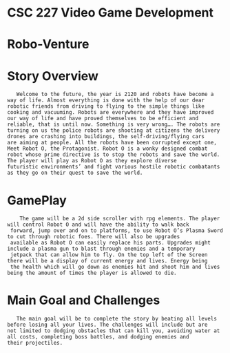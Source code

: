 # CSC 227 Video Game Development
#                 Robo-Venture
# Story Overview
       Welcome to the future, the year is 2120 and robots have become a way of life. Almost everything is done with the help of our dear 
    robotic friends from driving to flying to the simple things like cooking and vacuuming. Robots are everywhere and they have improved
    our way of life and have proved themselves to be efficient and reliable, that is until now. Something is very wrong…. The robots are
    turning on us the police robots are shooting at citizens the delivery drones are crashing into buildings, the self-driving/flying cars
    are aiming at people. All the robots have been corrupted except one, Meet Robot O, the Protagonist. Robot O is a wonky designed combat
    robot whose prime directive is to stop the robots and save the world. The player will play as Robot O as they explore diverse
    futuristic environments’ and fight various hostile robotic combatants as they go on their quest to save the world.

# GamePlay
        The game will be a 2d side scroller with rpg elements. The player will control Robot O and will have the ability to walk back
     forward, jump over and on to platforms, to use Robot O’s Plasma Sword to cut through robotic foes. There will also be upgrades
     available as Robot O can easily replace his parts. Upgrades might include a plasma gun to blast through enemies and a temporary
     jetpack that can allow him to fly. On the top left of the Screen there will be a display of current energy and lives. Energy being
     the health which will go down as enemies hit and shoot him and lives being the amount of times the player is allowed to die.

# Main Goal and Challenges
       The main goal will be to complete the story by beating all levels before losing all your lives. The challenges will include but are
    not limited to dodging obstacles that can kill you, avoiding water at all costs, completing boss battles, and dodging enemies and
    their projectiles.
